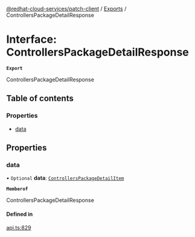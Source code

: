 [@redhat-cloud-services/patch-client](../README.md) / [Exports](../modules.md) / ControllersPackageDetailResponse

# Interface: ControllersPackageDetailResponse

**`Export`**

ControllersPackageDetailResponse

## Table of contents

### Properties

- [data](ControllersPackageDetailResponse.md#data)

## Properties

### data

• `Optional` **data**: [`ControllersPackageDetailItem`](ControllersPackageDetailItem.md)

**`Memberof`**

ControllersPackageDetailResponse

#### Defined in

[api.ts:829](https://github.com/RedHatInsights/javascript-clients/blob/main/packages/patch/api.ts#L829)
